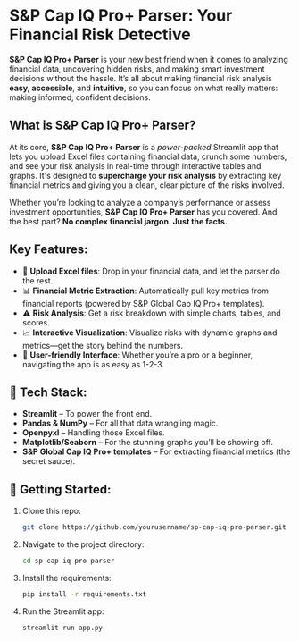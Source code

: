 # **S&P Cap IQ Pro+ Parser**: Your Financial Risk Detective

**S&P Cap IQ Pro+ Parser** is your new best friend when it comes to analyzing financial data, uncovering hidden risks, and making smart investment decisions without the hassle. It’s all about making financial risk analysis **easy, accessible**, and **intuitive**, so you can focus on what really matters: making informed, confident decisions.

## **What is S&P Cap IQ Pro+ Parser?**

At its core, **S&P Cap IQ Pro+ Parser** is a *power-packed* Streamlit app that lets you upload Excel files containing financial data, crunch some numbers, and see your risk analysis in real-time through interactive tables and graphs. It's designed to **supercharge your risk analysis** by extracting key financial metrics and giving you a clean, clear picture of the risks involved.

Whether you’re looking to analyze a company’s performance or assess investment opportunities, **S&P Cap IQ Pro+ Parser** has you covered. And the best part? **No complex financial jargon. Just the facts.**

## **Key Features**:

- 📁 **Upload Excel files**: Drop in your financial data, and let the parser do the rest.
- 📊 **Financial Metric Extraction**: Automatically pull key metrics from financial reports (powered by S&P Global Cap IQ Pro+ templates).
- ⚠️ **Risk Analysis**: Get a risk breakdown with simple charts, tables, and scores.
- 📈 **Interactive Visualization**: Visualize risks with dynamic graphs and metrics—get the story behind the numbers.
- 🧠 **User-friendly Interface**: Whether you’re a pro or a beginner, navigating the app is as easy as 1-2-3.

## 🔧 **Tech Stack**:

- **Streamlit** – To power the front end.
- **Pandas & NumPy** – For all that data wrangling magic.
- **Openpyxl** – Handling those Excel files.
- **Matplotlib/Seaborn** – For the stunning graphs you’ll be showing off.
- **S&P Global Cap IQ Pro+ templates** – For extracting financial metrics (the secret sauce).

## 🚀 **Getting Started**:

1. Clone this repo:
   ```bash
   git clone https://github.com/yourusername/sp-cap-iq-pro-parser.git

2. Navigate to the project directory:
   ```bash
   cd sp-cap-iq-pro-parser

3. Install the requirements:
   ```bash
   pip install -r requirements.txt

4. Run the Streamlit app:
   ```bash
   streamlit run app.py